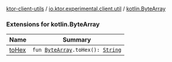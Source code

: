 [ktor-client-utils](../../index.md) / [io.ktor.experimental.client.util](../index.md) / [kotlin.ByteArray](./index.md)

### Extensions for kotlin.ByteArray

| Name | Summary |
|---|---|
| [toHex](to-hex.md) | `fun `[`ByteArray`](https://kotlinlang.org/api/latest/jvm/stdlib/kotlin/-byte-array/index.html)`.toHex(): `[`String`](https://kotlinlang.org/api/latest/jvm/stdlib/kotlin/-string/index.html) |
